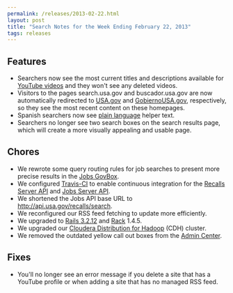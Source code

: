 ```yaml
---
permalink: /releases/2013-02-22.html
layout: post
title: "Search Notes for the Week Ending February 22, 2013"
tags: releases
---
```

## Features

* Searchers now see the most current titles and descriptions available for [YouTube videos](/sites/manual/youtube.html) and they won't see any deleted videos.
* Visitors to the pages search.usa.gov and buscador.usa.gov are now automatically redirected to [USA.gov](http://www.usa.gov) and [GobiernoUSA.gov](http://www.usa.gov/gobiernousa), respectively, so they see the most recent content on these homepages.
* Spanish searchers now see [plain language](http://www.plainlanguage.gov) helper text.
* Searchers no longer see two search boxes on the search results page, which will create a more visually appealing and usable page.

## Chores

* We rewrote some query routing rules for job searches to present more precise results in the [Jobs GovBox](/sites/manual/govbox-jobs.html).
* We configured [Travis-CI](https://travis-ci.org) to enable continuous integration for the [Recalls Server API](https://github.com/GSA-OCSIT/recalls_api) and [Jobs Server API](https://github.com/GSA-OCSIT/jobs_api).
* We shortened the Jobs API base URL to <http://api.usa.gov/recalls/search>.
* We reconfigured our RSS feed fetching to update more efficiently. 
* We upgraded to [Rails 3.2.12](http://weblog.rubyonrails.org/2013/2/11/SEC-ANN-Rails-3-2-12-3-1-11-and-2-3-17-have-been-released) and [Rack](http://rubygems.org/gems/rack) 1.4.5.
* We upgraded our [Cloudera Distribution for Hadoop](http://www.cloudera.com/content/cloudera/en/products/cdh.html) (CDH) cluster.
* We removed the outdated yellow call out boxes from the [Admin Center](https://search.usa.gov/sites/).

## Fixes

* You'll no longer see an error message if you delete a site that has a YouTube profile or when adding a site that has no managed RSS feed.